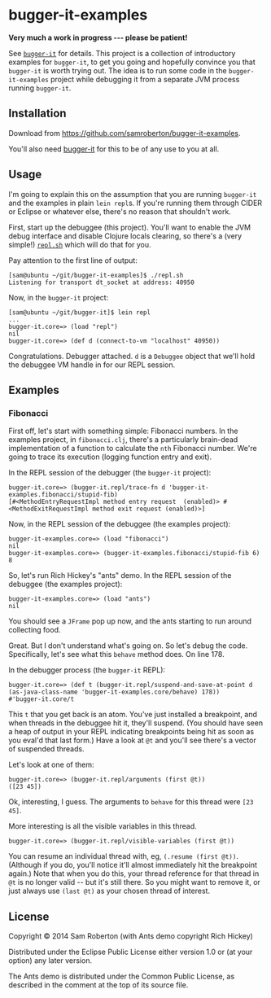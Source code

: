 # bugger-it-examples

**Very much a work in progress --- please be patient!**

See [`bugger-it`](https://github.com/samroberton/bugger-it) for details. This
project is a collection of introductory examples for `bugger-it`, to get you
going and hopefully convince you that `bugger-it` is worth trying out. The idea
is to run some code in the `bugger-it-examples` project while debugging it from
a separate JVM process running `bugger-it`.

## Installation

Download from https://github.com/samroberton/bugger-it-examples.

You'll also need [bugger-it](https://githug.com/samroberton/bugger-it) for this
to be of any use to you at all.

## Usage

I'm going to explain this on the assumption that you are running `bugger-it` and
the examples in plain `lein repl`s. If you're running them through CIDER or
Eclipse or whatever else, there's no reason that shouldn't work.

First, start up the debuggee (this project). You'll want to enable the JVM debug
interface and disable Clojure locals clearing, so there's a (very simple!)
[`repl.sh`](https://github.com/samroberton/bugger-it-examples/blob/master/repl.sh)
which will do that for you.

Pay attention to the first line of output:
```
[sam@ubuntu ~/git/bugger-it-examples]$ ./repl.sh
Listening for transport dt_socket at address: 40950
```

Now, in the `bugger-it` project:
```
[sam@ubuntu ~/git/bugger-it]$ lein repl
...
bugger-it.core=> (load "repl")
nil
bugger-it.core=> (def d (connect-to-vm "localhost" 40950))
```

Congratulations. Debugger attached. `d` is a `Debuggee` object that we'll hold
the debuggee VM handle in for our REPL session.

## Examples

### Fibonacci

First off, let's start with something simple: Fibonacci numbers. In the examples
project, in `fibonacci.clj`, there's a particularly brain-dead implementation of
a function to calculate the `nth` Fibonacci number. We're going to trace its
execution (logging function entry and exit).

In the REPL session of the debugger (the `bugger-it` project):
```
bugger-it.core=> (bugger-it.repl/trace-fn d 'bugger-it-examples.fibonacci/stupid-fib)
[#<MethodEntryRequestImpl method entry request  (enabled)> #<MethodExitRequestImpl method exit request (enabled)>]
```

Now, in the REPL session of the debuggee (the examples project):
```
bugger-it-examples.core=> (load "fibonacci")
nil
bugger-it-examples.core=> (bugger-it-examples.fibonacci/stupid-fib 6)
8
```

So, let's run Rich Hickey's "ants" demo. In the REPL session of the debuggee
(the examples project):
```
bugger-it-examples.core=> (load "ants")
nil
```

You should see a `JFrame` pop up now, and the ants starting to run around
collecting food.

Great. But I don't understand what's going on. So let's debug the code.
Specifically, let's see what this `behave` method does. On line 178.

In the debugger process (the `bugger-it` REPL):
```
bugger-it.core=> (def t (bugger-it.repl/suspend-and-save-at-point d (as-java-class-name 'bugger-it-examples.core/behave) 178))
#'bugger-it.core/t
```
This `t` that you get back is an atom. You've just installed a breakpoint, and
when threads in the debuggee hit it, they'll suspend. (You should have seen a
heap of output in your REPL indicating breakpoints being hit as soon as you
eval'd that last form.) Have a look at `@t` and you'll see there's a vector of
suspended threads.

Let's look at one of them:
```
bugger-it.core=> (bugger-it.repl/arguments (first @t))
([23 45])
```

Ok, interesting, I guess. The arguments to `behave` for this thread were `[23 45]`.

More interesting is all the visible variables in this thread.

```
bugger-it.core=> (bugger-it.repl/visible-variables (first @t))
```

You can resume an individual thread with, eg, `(.resume (first @t))`. (Although
if you do, you'll notice it'll almost immediately hit the breakpoint again.)
Note that when you do this, your thread reference for that thread in `@t` is no
longer valid -- but it's still there. So you might want to remove it, or just
always use `(last @t)` as your chosen thread of interest.


## License

Copyright © 2014 Sam Roberton (with Ants demo copyright Rich Hickey)

Distributed under the Eclipse Public License either version 1.0 or (at
your option) any later version.

The Ants demo is distributed under the Common Public License, as described in
the comment at the top of its source file.
